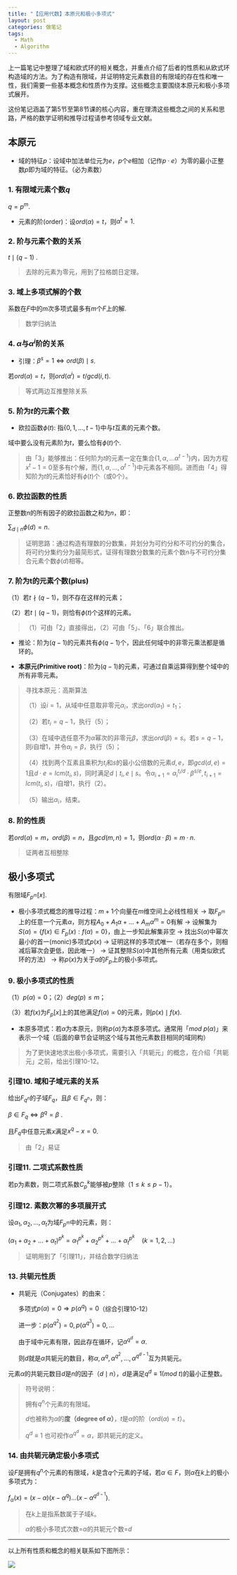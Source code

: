 ```yaml
---
title: "【应用代数】本原元和极小多项式"
layout: post
categories: 做笔记
tags:
  - Math
  - Algorithm
---
```


上一篇笔记中整理了域和欧式环的相关概念，并重点介绍了后者的性质和从欧式环构造域的方法。为了构造有限域，并证明特定元素数目的有限域的存在性和唯一性，我们需要一些基本概念和性质作为支撑。这些概念主要围绕本原元和极小多项式展开。

这份笔记涵盖了第5节至第8节课的核心内容，重在理清这些概念之间的关系和思路，严格的数学证明和推导过程请参考领域专业文献。

<!-- more -->

## 本原元

* 域的特征$p$：设域中加法单位元为$e$，$p$个$e$相加（记作$p·e$）为零的最小正整数$p$即为域的特征。（必为素数）

### 1. 有限域元素个数$q$

$q=p^m$.

* 元素的阶(order)：设$ord(\alpha)=t$，则$\alpha^t=1$.

### 2. 阶与元素个数的关系

$t \mid (q-1)$ .

> 去除的元素为零元，用到了拉格朗日定理。

### 3. 域上多项式解的个数

系数在$F$中的$m$次多项式最多有$m$个$F$上的解.

> 数学归纳法

### 4. $\alpha$与$\alpha ^i$阶的关系

* 引理：$\beta^s=1 \Leftrightarrow ord(\beta) \mid s$.

若$ord(\alpha)=t$，则$ord(\alpha^i)=t/gcd(i,t)$.

> 等式两边互推整除关系

### 5. 阶为$t$的元素个数

* 欧拉函数$\phi(t)$: 指$\{0,1,...,t-1\}$中与$t$互素的元素个数。

域中要么没有元素阶为$t$，要么恰有$\phi(t)$个.

> 由「3」能够推出：任何阶为$t$的元素一定在集合$\{1,\alpha,...\alpha^{t-1}\}$内，因为方程$x^t-1=0$至多有$t$个解，而$\{1,\alpha,...,\alpha^{t-1}\}$中元素各不相同。进而由「4」得知阶为$t$的元素恰好有$\phi(t)$个（或0个）。

### 6. 欧拉函数的性质

正整数$n$的所有因子的欧拉函数之和为$n$，即：

$\sum_{d \mid n} \phi(d)=n$.

> 证明思路：通过构造有理数的分数集，并划分为可约分和不可约分的集合，将可约分集约分为最简形式，证得有理数分数集的元素个数$n$与不可约分集合元素个数$\phi(d)$相等。

### 7. 阶为t的元素个数(plus)

（1）若$t\nmid (q-1)$，则不存在这样的元素；

（2）若$t \mid (q-1)$，则恰有$\phi(t)$个这样的元素。

> （1）可由「2」直接得出，（2）可由「5」、「6」联合推出。

* 推论：阶为$(q-1)$的元素共有$\phi(q-1)$个，因此任何域中的非零元乘法都是循环的。

* **本原元(Primitive root)**：阶为$(q-1)$的元素，可通过自乘运算得到整个域中的所有非零元素。

> 寻找本原元：高斯算法
>
> （1）设$i=1$，从域中任意取非零元$\alpha_i$，求出$ord(\alpha_1)=t_1$；
>
> （2）若$t_i=q-1$，执行（5）；
>
> （3）在域中选任意不为$\alpha$幂次的非零元$\beta$，求出$ord(\beta)=s$。若$s=q-1$，则$i$自增1，并令$\alpha_i=\beta$，执行（5）；
>
> （4）找到两个互素且乘积为$t_i$和$s$的最小公倍数的元素$d,e$，即$gcd(d,e)=1$且$d·e=lcm(t_i,s)$，同时满足$d\mid t_i,e\mid s$。令$\alpha_{i+1}=\alpha_i^{t_i/d}·\beta^{s/e}, t_{i+1}=lcm(t_i,s)$，$i$自增1，执行（2）。
>
> （5）输出$\alpha_i$，结束。

### 8. 阶的性质

若$ord(\alpha)=m$，$ord(\beta)=n$，且$gcd(m,n)=1$，则$ord(\alpha · \beta)=m·n$.

> 证两者互相整除

## 极小多项式

有限域$F_{p^m}[x]$.

* 极小多项式概念的推导过程：$m+1$个向量在$m$维空间上必线性相关 -> 取$F_{p^m}$上的任意一个元素$\alpha$，则方程$A_0+A_1\alpha+...+A_m\alpha^m=0$有解 -> 设解集为$S(\alpha)=\{f(x)\in F_p(x):f(\alpha)=0\}$，由上一步知此解集非空 -> 找出$S(\alpha)$中幂次最小的首一(monic)多项式$p(x)$ -> 证明这样的多项式唯一（若存在多个，则相减后幂次会更低，因此唯一） -> 证其整除$S(\alpha)$中其他所有元素（用类似欧式环的方法） -> 称$p(x)$为关于$\alpha$的$F_p$上的极小多项式。

### 9. 极小多项式的性质

（1）$p(\alpha) = 0$；（2）$deg(p)\leqslant m$；

（3）若$f(x)$为$F_p[x]$上的其他满足$f(\alpha)=0$的元素，则$p(x)\mid f(x)$.

* 本原多项式：若$\alpha$为本原元，则称$p(\alpha)$为本原多项式。通常用「$mod\ p(\alpha)$」来表示一个域（后面的章节会证明这个域与其他元素数目相同的域同构）

> 为了更快速地求出极小多项式，需要引入「共轭元」的概念，在介绍「共轭元」之前，给出引理10-12。

### 引理10. 域和子域元素的关系

给出$F_{q^n}$的子域$F_q$，且$\beta \in F_{q^n}$，则：

$\beta \in F_q \Leftrightarrow \beta^q=\beta$ .

且$F_q$中任意元素$x$满足$x^q-x=0$.

> 由「2」易证

### 引理11. 二项式系数性质

若p为素数，则二项式系数$C_p^k$能够被$p$整除（$1\leqslant k\leqslant p-1$）。

### 引理12. 素数次幂的多项展开式

设$\alpha_1,\alpha_2,...,\alpha_t$为域$F_{p^m}$中的元素，则：

$(\alpha_1+\alpha_2+...+\alpha_t)^{p^k}=\alpha_1^{p^k}+\alpha_2^{p^k}+...+\alpha_t^{p^k}\quad(k=1,2,...)$ 

> 证明用到了「引理11」，并结合数学归纳法

### 13. 共轭元性质

* 共轭元（Conjugates）的由来：

  多项式$p(\alpha)=0\Rightarrow p(\alpha^q)=0$（综合引理10-12）

  进一步：$p(\alpha^{q^2})=0, p(\alpha^{q^3})=0,...$

  由于域中元素有限，因此存在循环，记$\alpha^{q^d}=\alpha$.

  则$d$就是$\alpha$共轭元的数目，称$\alpha,\alpha^q,\alpha^{q^2},...,\alpha^{q^{d-1}}$互为共轭元。

元素$\alpha$的共轭元数目$d$是$n$的因子（$d\mid n$），$d$是满足$q^d\equiv 1(mod\ t)$的最小正整数。

> 符号说明：
>
> 拥有$q^n$个元素的有限域。
>
> $d$也被称为$\alpha$的**度（degree of $\alpha$）**，$t$是$\alpha$的阶（$ord(\alpha)=t$）。
>
> $q^d\equiv 1$ 也可视作$\alpha^{q^d}=\alpha$，即共轭元的定义。

### 14. 由共轭元确定极小多项式

设$F$是拥有$q^n$个元素的有限域，$k$是含$q$个元素的子域，若$\alpha\in F$，则$\alpha$在$k$上的极小多项式为：

$f_\alpha(x)=(x-\alpha)(x-\alpha^q)...(x-\alpha^{q^{d-1}})$.

> 在$k$上是指系数属于子域$k$。
>
> $\alpha$的极小多项式次数=$\alpha$的共轭元个数=$d$

---

以上所有性质和概念的相关联系如下图所示：

![](https://github.com/HusterHope/blogimage/raw/master/20181121-1.png)


